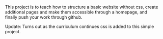 This project is to teach how to structure a basic website without css, create additional pages and make them accessible through a homepage, and finally push your work through github.

Update: Turns out as the curriculum continues css is added to this simple project.
